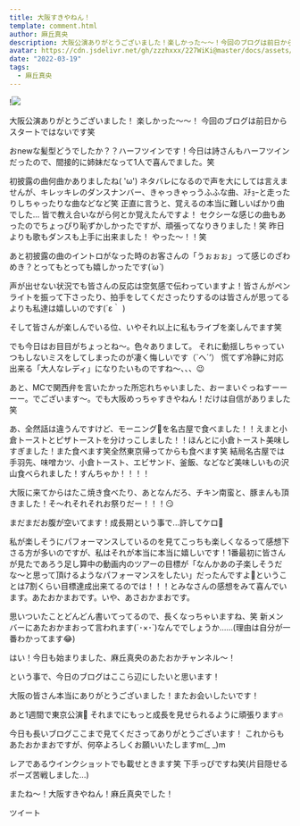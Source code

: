 ```yaml
---
title: 大阪すきやねん！
template: comment.html
author: 麻丘真央
description: 大阪公演ありがとうございました！楽しかった〜〜！今回のブログは前日からスタートではないです笑おnewな髪型どうでしたか？？ハーフツインです！今日は詩さんもハーフツインだったので、間接的に...
avatar: https://cdn.jsdelivr.net/gh/zzzhxxx/227WiKi@master/docs/assets/photo/avatar/mao.jpg
date: "2022-03-19"
tags:
  - 麻丘真央
---
```


!![](https://cdn.jsdelivr.net/gh/227WiKi/227WiKi-image@master/blog-image/mao-2022-03-19_1.jpg)




大阪公演ありがとうございました！
楽しかった〜〜！
今回のブログは前日からスタートではないです笑


おnewな髪型どうでしたか？？ハーフツインです！今日は詩さんもハーフツインだったので、間接的に姉妹だなって1人で喜んでました。笑



初披露の曲何曲かありましたね( 'ω')
ネタバレになるので声を大にしては言えませんが、キレッキレのダンスナンバー、きゃっきゃっうふふな曲、ｽﾁｮｰと走ったりしちゃったりな曲などなど笑
正直に言うと、覚えるの本当に難しいばかり曲でした...
皆で教え合いながら何とか覚えたんですよ！
セクシーな感じの曲もあったのでちょっぴり恥ずかしかったですが、頑張ってなりきりました！笑
昨日よりも歌もダンスも上手に出来ました！
やった〜！！笑


あと初披露の曲のイントロがなった時のお客さんの「うぉぉぉ」って感じのざわめき？とってもとっても嬉しかったです(*´ω`*)

声が出せない状況でも皆さんの反応は空気感で伝わっていますよ！皆さんがペンライトを振って下さったり、拍手をしてくださったりするのは皆さんが思ってるよりも私達は嬉しいのです(´ε｀ )

そして皆さんが楽しんでいる位、いやそれ以上に私もライブを楽しんでます笑

でも今日はお目目がちょっとね〜。色々ありまして。
それに動揺しちゃっていつもしないミスをしてしまったのが凄く悔しいです（`へ´’）
慌てず冷静に対応出来る「大人なレディ」になりたいものですね〜、、、😉

あと、MCで関西弁を言いたかった所忘れちゃいました、おーまいぐっねすーーーー。でございます〜。でも大阪めっちゃすきやねん！だけは自信がありました笑



あ、全然話は違うんですけど、モーニング🍞を名古屋で食べました！！えまと小倉トーストとピザトーストを分けっこしました！！ほんとに小倉トースト美味しすぎました！また食べます笑全然東京帰ってからも食べます笑
結局名古屋では手羽先、味噌カツ、小倉トースト、エビサンド、釜飯、などなど美味しいもの沢山食べられました！すんちゃか！！！！

大阪に来てからはたこ焼き食べたり、あとなんだろ、チキン南蛮と、豚まんも頂きました！そ〜れそれそれお祭りだー！！！😏

まだまだお腹が空いてます！成長期という事で...許してケロ🐸

私が楽しそうにパフォーマンスしているのを見てこっちも楽しくなるって感想下さる方が多いのですが、私はそれが本当に本当に嬉しいです！1番最初に皆さんが見たであろう足し算中の動画内のツアーの目標が「なんかあの子楽しそうだな〜と思って頂けるようなパフォーマンスをしたい」だったんですよ🤩ということは7割くらい目標達成出来てるのでは！！！とみなさんの感想をみて喜んでいます。あたおかまおです。いや、あさおかまおです。

思いついたことどんどん書いてってるので、長くなっちゃいますね、笑
新メンバーにあたおかまおって言われます(´･×･`)なんででしょうか……(理由は自分が一番わかってます😂)

はい！今日も始まりました、麻丘真央のあたおかチャンネル〜！    

という事で、今日のブログはここら辺にしたいと思います！

大阪の皆さん本当にありがとうございました！またお会いしたいです！

あと1週間で東京公演🌱
それまでにもっと成長を見せられるように頑張ります🔥

今日も長いブログここまで見てくださってありがとうございます！
これからもあたおかまおですが、何卒よろしくお願いいたしますm(_ _)m


レアであるウインクショットでも載せときます笑
下手っぴですね笑(片目隠せるポーズ苦戦しました…)


またね〜！大阪すきやねん！麻丘真央でした！



ツイート



